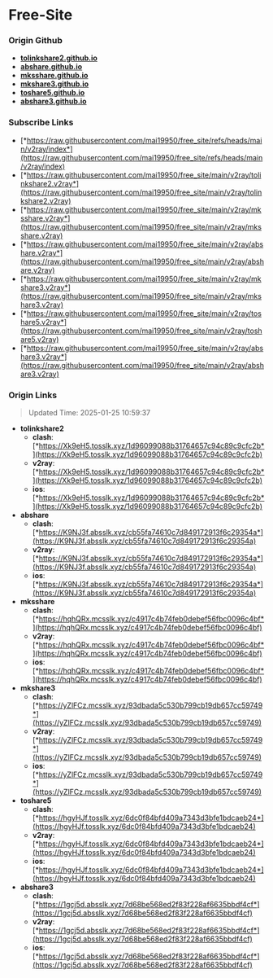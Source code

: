 # Free-Site

### Origin Github

- [**tolinkshare2.github.io**](https://github.com/tolinkshare2/tolinkshare2.github.io)
- [**abshare.github.io**](https://github.com/abshare/abshare.github.io)
- [**mksshare.github.io**](https://github.com/mksshare/mksshare.github.io)
- [**mkshare3.github.io**](https://github.com/mkshare3/mkshare3.github.io)
- [**toshare5.github.io**](https://github.com/toshare5/toshare5.github.io)
- [**abshare3.github.io**](https://github.com/abshare3/abshare3.github.io)

### Subscribe Links

- [*https://raw.githubusercontent.com/mai19950/free_site/refs/heads/main/v2ray/index*](https://raw.githubusercontent.com/mai19950/free_site/refs/heads/main/v2ray/index)
- [*https://raw.githubusercontent.com/mai19950/free_site/main/v2ray/tolinkshare2.v2ray*](https://raw.githubusercontent.com/mai19950/free_site/main/v2ray/tolinkshare2.v2ray)
- [*https://raw.githubusercontent.com/mai19950/free_site/main/v2ray/mksshare.v2ray*](https://raw.githubusercontent.com/mai19950/free_site/main/v2ray/mksshare.v2ray)
- [*https://raw.githubusercontent.com/mai19950/free_site/main/v2ray/abshare.v2ray*](https://raw.githubusercontent.com/mai19950/free_site/main/v2ray/abshare.v2ray)
- [*https://raw.githubusercontent.com/mai19950/free_site/main/v2ray/mkshare3.v2ray*](https://raw.githubusercontent.com/mai19950/free_site/main/v2ray/mkshare3.v2ray)
- [*https://raw.githubusercontent.com/mai19950/free_site/main/v2ray/toshare5.v2ray*](https://raw.githubusercontent.com/mai19950/free_site/main/v2ray/toshare5.v2ray)
- [*https://raw.githubusercontent.com/mai19950/free_site/main/v2ray/abshare3.v2ray*](https://raw.githubusercontent.com/mai19950/free_site/main/v2ray/abshare3.v2ray)

### Origin Links

> Updated Time: 2025-01-25 10:59:37

- **tolinkshare2**
  - **clash**: [*https://Xk9eH5.tosslk.xyz/1d96099088b31764657c94c89c9cfc2b*](https://Xk9eH5.tosslk.xyz/1d96099088b31764657c94c89c9cfc2b)
  - **v2ray**: [*https://Xk9eH5.tosslk.xyz/1d96099088b31764657c94c89c9cfc2b*](https://Xk9eH5.tosslk.xyz/1d96099088b31764657c94c89c9cfc2b)
  - **ios**: [*https://Xk9eH5.tosslk.xyz/1d96099088b31764657c94c89c9cfc2b*](https://Xk9eH5.tosslk.xyz/1d96099088b31764657c94c89c9cfc2b)
- **abshare**
  - **clash**: [*https://K9NJ3f.absslk.xyz/cb55fa74610c7d849172913f6c29354a*](https://K9NJ3f.absslk.xyz/cb55fa74610c7d849172913f6c29354a)
  - **v2ray**: [*https://K9NJ3f.absslk.xyz/cb55fa74610c7d849172913f6c29354a*](https://K9NJ3f.absslk.xyz/cb55fa74610c7d849172913f6c29354a)
  - **ios**: [*https://K9NJ3f.absslk.xyz/cb55fa74610c7d849172913f6c29354a*](https://K9NJ3f.absslk.xyz/cb55fa74610c7d849172913f6c29354a)
- **mksshare**
  - **clash**: [*https://hqhQRx.mcsslk.xyz/c4917c4b74feb0debef56fbc0096c4bf*](https://hqhQRx.mcsslk.xyz/c4917c4b74feb0debef56fbc0096c4bf)
  - **v2ray**: [*https://hqhQRx.mcsslk.xyz/c4917c4b74feb0debef56fbc0096c4bf*](https://hqhQRx.mcsslk.xyz/c4917c4b74feb0debef56fbc0096c4bf)
  - **ios**: [*https://hqhQRx.mcsslk.xyz/c4917c4b74feb0debef56fbc0096c4bf*](https://hqhQRx.mcsslk.xyz/c4917c4b74feb0debef56fbc0096c4bf)
- **mkshare3**
  - **clash**: [*https://yZlFCz.mcsslk.xyz/93dbada5c530b799cb19db657cc59749*](https://yZlFCz.mcsslk.xyz/93dbada5c530b799cb19db657cc59749)
  - **v2ray**: [*https://yZlFCz.mcsslk.xyz/93dbada5c530b799cb19db657cc59749*](https://yZlFCz.mcsslk.xyz/93dbada5c530b799cb19db657cc59749)
  - **ios**: [*https://yZlFCz.mcsslk.xyz/93dbada5c530b799cb19db657cc59749*](https://yZlFCz.mcsslk.xyz/93dbada5c530b799cb19db657cc59749)
- **toshare5**
  - **clash**: [*https://hgyHJf.tosslk.xyz/6dc0f84bfd409a7343d3bfe1bdcaeb24*](https://hgyHJf.tosslk.xyz/6dc0f84bfd409a7343d3bfe1bdcaeb24)
  - **v2ray**: [*https://hgyHJf.tosslk.xyz/6dc0f84bfd409a7343d3bfe1bdcaeb24*](https://hgyHJf.tosslk.xyz/6dc0f84bfd409a7343d3bfe1bdcaeb24)
  - **ios**: [*https://hgyHJf.tosslk.xyz/6dc0f84bfd409a7343d3bfe1bdcaeb24*](https://hgyHJf.tosslk.xyz/6dc0f84bfd409a7343d3bfe1bdcaeb24)
- **abshare3**
  - **clash**: [*https://1gcj5d.absslk.xyz/7d68be568ed2f83f228af6635bbdf4cf*](https://1gcj5d.absslk.xyz/7d68be568ed2f83f228af6635bbdf4cf)
  - **v2ray**: [*https://1gcj5d.absslk.xyz/7d68be568ed2f83f228af6635bbdf4cf*](https://1gcj5d.absslk.xyz/7d68be568ed2f83f228af6635bbdf4cf)
  - **ios**: [*https://1gcj5d.absslk.xyz/7d68be568ed2f83f228af6635bbdf4cf*](https://1gcj5d.absslk.xyz/7d68be568ed2f83f228af6635bbdf4cf)
